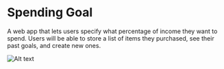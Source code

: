 # Spending Goal
A web app that lets users specify what percentage of income they want to spend. Users will be able to store a list of items they purchased, see their past goals, and create new ones.

![Alt text](https://imgur.com/jj1aXZC)
